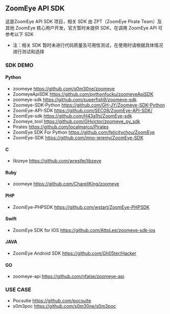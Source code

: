 ## ZoomEye API SDK
这是ZoomEye API SDK 项目，相关 SDK 由 ZPT（ZoomEye Pirate Team）及其他 ZoomEye 核心用户开发，官方暂时未提供 SDK，在调用 ZoomEye API 可参考以下 SDK

* 注：相关 SDK 暂时未进行代码质量及可用性测试，在使用时请根据具体情况进行测试和选择

### SDK DEMO
#### Python
* zoomeye https://github.com/s0m30ne/zoomeye
* ZoomeyeApiSDK https://github.com/pythonfucku/zoomeyeApiSDK
* zoomeye-sdk https://github.com/superfish9/zoomeye-sdk
* Zoomeye-SDK-Python https://github.com/GH-JY/Zoomeye-SDK-Python
* ZoomEye-API-SDK https://github.com/SEC08/ZoomEye-API-SDK/
* ZoomEye-sdk https://github.com/H43a1hi/ZoomEye-sdk
* Zoomeye_tool https://github.com/GHvictor/zoomeye_py_sdk
* Pirates https://github.com/localmarco/Pirates
* ZoomEye SDK For Python https://github.com/felicitychou/ZoomEye
* ZoomEye-SDK https://github.com/inno-jeremy/ZoomEye-SDK

#### C
* libzeye https://github.com/wrestle/libzeye

#### Ruby
* zoomeye https://github.com/CharellKing/zoomeye

#### PHP
* ZoomEye-PHPSDK https://github.com/wstart/ZoomEye-PHPSDK

#### Swift
* ZoomEye SDK for IOS https://github.com/AttoLee/zoomeye-sdk-ios

#### JAVA
* ZoomEye Android SDK  https://github.com/Gh05ter/Hacker

#### GO
* zoomeye-api https://github.com/nfalse/zoomeye-api


### USE CASE
* Pocsutie https://github.com/pocsuite
* s0m3poc https://github.com/s0m30ne/s0m3poc
